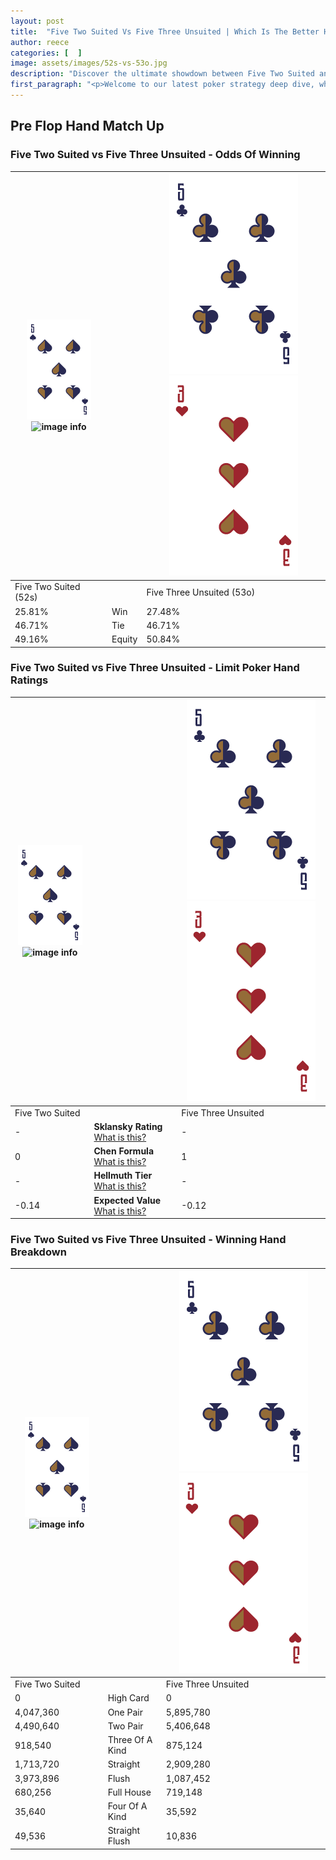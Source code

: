 ```yaml
---
layout: post
title:  "Five Two Suited Vs Five Three Unsuited | Which Is The Better Hand In Poker? A Complete Guide"
author: reece
categories: [  ]
image: assets/images/52s-vs-53o.jpg
description: "Discover the ultimate showdown between Five Two Suited and Five Three Unsuited in poker! Uncover the odds, strategies, and scenarios where one hand triumphs over the other. Get ready to up your poker game with this thrilling analysis."
first_paragraph: "<p>Welcome to our latest poker strategy deep dive, where we're pitting two distinct hands against each other in a high-stakes showdown: Five Two Suited vs Five Three Unsuited.</p><p>In the dynamic world of poker, every decision counts, and knowing which hand holds the upper hand is key to your success at the table.</p><p>In this article, we'll dissect these two hands, explore the scenarios where one dominates the other, and equip you with the knowledge to make strategic choices that can tip the odds in your favor.</p><p>Get ready to unravel the intriguing dynamics of these poker hands and elevate your game to new heights.</p>"
---
```




[comment]: # (sp0)

## Pre Flop Hand Match Up

<div class="table hand-ratings" markdown="1"> 



### Five Two Suited vs Five Three Unsuited - Odds Of Winning


    
| ![image info](assets/images/hand1/5.png) ![image info](assets/images/hand1/2s.png) |  | ![image info](assets/images/hand2/5.png) ![image info](assets/images/hand2/3o.png) |
| -------- | -------- | -------- |
| Five Two Suited (52s) |  | Five Three Unsuited (53o) |
| 25.81% | Win | 27.48% |
| 46.71% | Tie | 46.71% |
| 49.16% | Equity | 50.84% |




[comment]: # (sp1)



### Five Two Suited vs Five Three Unsuited - Limit Poker Hand Ratings


    
| ![image info](assets/images/hand1/5.png) ![image info](assets/images/hand1/2s.png) |  | ![image info](assets/images/hand2/5.png) ![image info](assets/images/hand2/3o.png) |
| -------- | -------- | -------- |
| Five Two Suited |  | Five Three Unsuited |
| - | **Sklansky Rating** [What is this?](/sklansky-rating-explained) | - |
| 0 | **Chen Formula** [What is this?](/chen-formula-explained) | 1 |
| - | **Hellmuth Tier** [What is this?](/Hellmuth-tier-explained) | - |
| -0.14 | **Expected Value** [What is this?](/expected-value-explained) | -0.12 |




[comment]: # (sp2)



### Five Two Suited vs Five Three Unsuited - Winning Hand Breakdown


    
| ![image info](assets/images/hand1/5.png) ![image info](assets/images/hand1/2s.png) |  | ![image info](assets/images/hand2/5.png) ![image info](assets/images/hand2/3o.png) |
| -------- | -------- | -------- |
| Five Two Suited |  | Five Three Unsuited |
| 0 | High Card | 0 |
| 4,047,360 | One Pair | 5,895,780 |
| 4,490,640 | Two Pair | 5,406,648 |
| 918,540 | Three Of A Kind | 875,124 |
| 1,713,720 | Straight | 2,909,280 |
| 3,973,896 | Flush | 1,087,452 |
| 680,256 | Full House | 719,148 |
| 35,640 | Four Of A Kind | 35,592 |
| 49,536 | Straight Flush | 10,836 |




[comment]: # (sp3)



</div>

[comment]: # (sp4)



[comment]: # (sp5)

